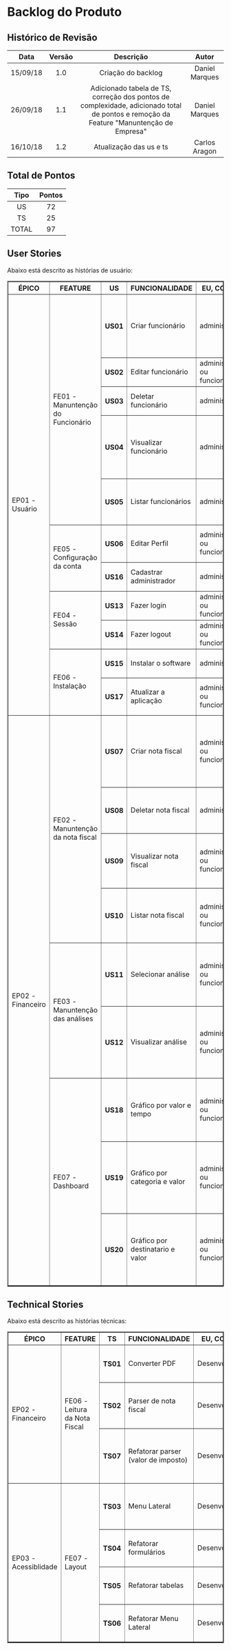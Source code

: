 # Backlog do Produto

## Histórico de Revisão

| Data | Versão | Descrição | Autor |
|:----:|:------:|:---------:|:-----:|
| 15/09/18 | 1.0 | Criação do backlog | Daniel Marques |
| 26/09/18 | 1.1 | Adicionado tabela de TS, correção dos pontos de complexidade, adicionado total de pontos e remoção da Feature "Manuntenção de Empresa" | Daniel Marques |
| 16/10/18 | 1.2 | Atualização das us e ts | Carlos Aragon |

## Total de Pontos

| Tipo | Pontos |
|:----:|:------:|
| US | 72 |
| TS | 25 |
| TOTAL | 97 |

## User Stories

Abaixo está descrito as histórias de usuário:

<table border="2">
  <tr>
    <th>ÉPICO</th>
    <th>FEATURE</th>
    <th>US</th>
    <th>FUNCIONALIDADE</th>
    <th>EU, COMO...</th>
    <th>DESEJO...</th>
    <th>PARA...</th>
    <th>PRIORIDADE</th>
    <th>PONTUAÇÃO</th>
    <th>STATUS</th>
  </tr>
  <tr>
    <td rowspan="11">EP01 - Usuário</td>
    <td rowspan="5">FE01 - Manuntenção do Funcionário</td>
    <th>US01</th>
    <td>Criar funcionário</td>
    <td>administrador</td>
    <td>criar a conta de um funcionário</td>
    <td>o funcionário ter acesso aos dados financeiros da empresa dentro do sistema</td>
    <td>Should</td>
    <td>5</td>
    <td>Concluída</td>
  </tr>
  <tr>
    <th>US02</th>
    <td>Editar funcionário</td>
    <td>administrador ou funcionário</td>
    <td>editar os dados da minha conta</td>
    <td>manter os meus dados atualizados</td>
    <td>Should</td>
    <td>1</td>
    <td>Pendente</td>
  </tr>
  <tr>
    <th>US03</th>
    <td>Deletar funcionário</td>
    <td>administrador</td>
    <td>deletar a conta de um funcionário</td>
    <td>apagar conta não utilizada mais</td>
    <td>Should</td>
    <td>2</td>
    <td>Concluída</td>
  </tr>
  <tr>
    <th>US04</th>
    <td>Visualizar funcionário</td>
    <td>administrador</td>
    <td>visualizar a conta de um funcionário</td>
    <td>ter conhecimento dos dados do funcionário e a empresa relacionada a ele</td>
    <td>Should</td>
    <td>5</td>
    <td>Concluída</td>
  </tr>
  <tr>
    <th>US05</th>
    <td>Listar funcionários</td>
    <td>administrador</td>
    <td>visualizar a lista de contas de funcionários</td>
    <td>ter conhecimento dos funcionários registrados</td>
    <td>Should</td>
    <td>3</td>
    <td>Concluída</td>
  </tr>
  <tr>
    <td rowspan="2">FE05 - Configuração da conta</td>
    <th>US06</th>
    <td>Editar Perfil</td>
    <td>administrador ou funcionário</td>
    <td>editar os dados do meu perfil</td>
    <td>atualizar os dados como por exemplo nome e senha</td>
    <td>Could</td>
    <td>3</td>
    <td>Pendente</td>
  </tr>
  <tr>
    <th>US16</th>
    <td>Cadastrar administrador</td>
    <td>administrador</td>
    <td>criar uma conta para mim</td>
    <td>ter acesso ao sistema como administrador</td>
    <td>Must</td>
    <td>13</td>
    <td>Pendente</td>
  </tr>
    <tr>
    <td rowspan="2">FE04 - Sessão</td>
    <th>US13</th>
    <td>Fazer login</td>
    <td>administrador ou funcionário</td>
    <td>entrar na minha conta</td>
    <td>para ter acesso ao sistema</td>
    <td>Should</td>
    <td>8</td>
    <td>Pendente</td>
  </tr>
  <tr>
    <th>US14</th>
    <td>Fazer logout</td>
    <td>administrador ou funcionário</td>
    <td>sair da minha conta</td>
    <td>poder encerrar a minha sessão</td>
    <td>Should</td>
    <td>2</td>
    <td>Pendente</td>
  </tr>
  <tr>
    <td rowspan="2">FE06 - Instalação</td>
    <th>US15</th>
    <td>Instalar o software</td>
    <td>administrador</td>
    <td>instalar o sistema em uma maquina</td>
    <td>para ter acesso ao sistema</td>
    <td>Must</td>
    <td>2</td>
    <td>Pendente</td>
  </tr>
  <tr>
    <th>US17</th>
    <td>Atualizar a aplicação</td>
    <td>administrador ou funcionário</td>
    <td>atualizar aversão do sistema</td>
    <td>utilizar a versão mais recente do software</td>
    <td>Should</td>
    <td>13</td>
    <td>Concluído</td>
  </tr>
  <tr>
    <td rowspan="9">EP02 - Financeiro</td>
    <td rowspan="4">FE02 - Manuntenção da nota fiscal</td>
    <th>US07</th>
    <td>Criar nota fiscal</td>
    <td>administrador ou funcionário</td>
    <td>ler e armazenar os dados da nota fiscal a partir de pdf's nativos</td>
    <td>poder gerenciar os gastos da empresa, assim, planejar as estratégias futuras</td>
    <td>Must</td>
    <td>8</td>
    <td>Concluído</td>
  </tr>
  <tr>
    <th>US08</th>
    <td>Deletar nota fiscal</td>
    <td>administrador</td>
    <td>deletar uma nota fiscal já registrada</td>
    <td>apagar o registro de algum nota fiscal do sistema</td>
    <td>Must</td>
    <td>2</td>
    <td>Concluído</td>
  </tr>
  <tr>
    <th>US09</th>
    <td>Visualizar nota fiscal</td>
    <td>administrador ou funcionário</td>
    <td>visualizar dados de uma nota fiscal específica</td>
    <td>ter conhecimento dos gastos registrados em uma nota fiscal</td>
    <td>Must</td>
    <td>5</td>
    <td>Concluído</td>
  </tr>
  <tr>
    <th>US10</th>
    <td>Listar nota fiscal</td>
    <td>administrador ou funcionário</td>
    <td>listar notas fiscais registradas no sistema</td>
    <td>ter conhecimento das notas fiscais registradas no sistema</td>
    <td>Must</td>
    <td>3</td>
    <td>Concluído</td>
  </tr>
  <tr>
    <td rowspan="2">FE03 - Manuntenção das análises</td>
    <th>US11</th>
    <td>Selecionar análise</td>
    <td>administrador ou funcionário</td>
    <td>selecionar uma opção de análise financeira</td>
    <td>ter uma visão de negócio mais ampliada a partir de vários tipos de análises</td>
    <td>Must</td>
    <td>13</td>
    <td>Pendente</td>
  </tr>
  <tr>
    <th>US12</th>
    <td>Visualizar análise</td>
    <td>administrador ou funcionário</td>
    <td>visualizar detalhadamente uma análise específica</td>
    <td>para ter conhecimento da análise dos gastos de um determinado período de tempo</td>
    <td>Must</td>
    <td>8</td>
    <td>Pendente</td>
  </tr>
  <td rowspan="3">FE07 - Dashboard</td>
  <th>US18</th>
    <td>Gráfico por valor e tempo</td>
    <td>administrador ou funcionário</td>
    <td>selecionar uma opção de análise financeira</td>
    <td>ter uma visão de negócio mais ampla a partir da análise do valor gasto pelo tempo</td>
    <td>Must</td>
    <td>8</td>
    <td>Concluído</td>
  </tr>
  <th>US19</th>
    <td>Gráfico por categoria e valor</td>
    <td>administrador ou funcionário</td>
    <td>selecionar uma opção de análise financeira</td>
    <td>ter uma visão de negócio mais ampla a partir da análise do valor gasto pela categoria do gasto</td>
    <td>Must</td>
    <td>1</td>
    <td>Concluído</td>
  </tr>
  <th>US20</th>
    <td>Gráfico por destinatario e valor</td>
    <td>administrador ou funcionário</td>
    <td>selecionar uma opção de análise financeira</td>
    <td>ter uma visão de negócio mais ampla a partir da análise do valor gasto por destinatario</td>
    <td>Must</td>
    <td>1</td>
    <td>Pendente</td>
  </tr>
</table>

## Technical Stories

Abaixo está descrito as histórias técnicas:

<table border="2">
  <tr>
    <th>ÉPICO</th>
    <th>FEATURE</th>
    <th>TS</th>
    <th>FUNCIONALIDADE</th>
    <th>EU, COMO...</th>
    <th>DESEJO...</th>
    <th>PARA...</th>
    <th>PRIORIDADE</th>
    <th>PONTUAÇÃO</th>
    <th>STATUS</th>
  </tr>
  <tr>
    <td rowspan="3">EP02 - Financeiro</td>
    <td rowspan="3">FE06 - Leitura da Nota Fiscal</td>
    <th>TS01</th>
    <td>Converter PDF</td>
    <td>Desenvolvedor</td>
    <td>converter o pdf de nota fiscal em texto</td>
    <td>o parser realizar a análise</td>
    <td>Must</td>
    <td>1</td>
    <td>Concluído</td>
  </tr>
  <tr>
    <th>TS02</th>
    <td>Parser de nota fiscal</td>
    <td>Desenvolvedor</td>
    <td>realizar a análise sintática de cada nota fiscal</td>
    <td>poder criar uma estrutura de dados de notas fiscais</td>
    <td>Must</td>
    <td>21</td>
    <td>Concluído</td>
  </tr>
    <th>TS07</th>
    <td>Refatorar parser (valor de imposto)</td>
    <td>Desenvolvedor</td>
    <td>refatorar a parte de imposto do parser da nota fiscal</td>
    <td>o sistema conseguir interpretar os dados de impostos adequadamente</td>
    <td>Must</td>
    <td>13</td>
    <td>Adicionada</td>
  </tr>
  <tr>
    <td rowspan="4">EP03 - Acessiblidade</td>
    <td rowspan="4">FE07 - Layout</td>
    <th>TS03</th>
    <td>Menu Lateral</td>
    <td>Desenvolvedor</td>
    <td>implementar layout do sistema</td>
    <td>dar acessibilidade ao usuário as funcionalidades existentes</td>
    <td>Must</td>
    <td>3</td>
    <td>Concluído</td>
  </tr>
  <tr>
    <th>TS04</th>
    <td>Refatorar formulários</td>
    <td>Desenvolvedor</td>
    <td>refatorar formulários</td>
    <td>proporcionar uma interface mais acessível e padronizada</td>
    <td>Must</td>
    <td>3</td>
    <td>Adicionada</td>
  </tr>
  <tr>
    <th>TS05</th>
    <td>Refatorar tabelas</td>
    <td>Desenvolvedor</td>
    <td>refatorar tabelas</td>
    <td>proporcionar uma interface mais acessível e padronizada</td>
    <td>Must</td>
    <td>3</td>
    <td>Adicionada</td>
  </tr>
  <tr>
    <th>TS06</th>
    <td>Refatorar Menu Lateral</td>
    <td>Desenvolvedor</td>
    <td>refatorar menu lateral</td>
    <td>proporcionar uma interface mais acessível e padronizada</td>
    <td>Must</td>
    <td>3</td>
    <td>Adicionada</td>
  </tr>
</table>
